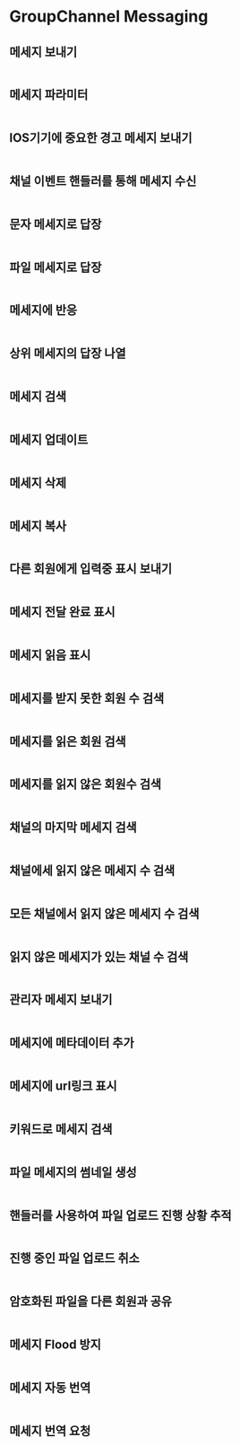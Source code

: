 # GroupChannel Messaging



## 메세지 보내기

```java

```



## 메세지 파라미터

```java

```



## IOS기기에 중요한 경고 메세지 보내기

```java

```



## 채널 이벤트 핸들러를 통해 메세지 수신

```java

```



## 문자 메세지로 답장

```java

```



## 파일 메세지로 답장

```java

```



## 메세지에 반응

```java

```



## 상위 메세지의 답장 나열

```java

```



## 메세지 검색

```java

```



## 메세지 업데이트

```java

```



## 메세지 삭제

```java

```



## 메세지 복사

```java

```



## 다른 회원에게 입력중 표시 보내기

```java

```



## 메세지 전달 완료 표시

```java

```



## 메세지 읽음 표시

```java

```



## 메세지를 받지 못한 회원 수 검색

```java

```



## 메세지를 읽은 회원 검색

```java

```



## 메세지를 읽지 않은 회원수 검색

```java

```



## 채널의 마지막 메세지 검색

```java

```



## 채널에세 읽지 않은 메세지 수 검색

```java

```



## 모든 채널에서 읽지 않은 메세지 수 검색

```java

```



## 읽지 않은 메세지가 있는 채널 수 검색

```java

```



## 관리자 메세지 보내기

```java

```



## 메세지에 메타데이터 추가

```java

```



## 메세지에 url링크 표시

```java

```



## 키워드로 메세지 검색

```java

```



## 파일 메세지의 썸네일 생성

```java

```



## 핸들러를 사용하여 파일 업로드 진행 상황 추적

```java

```



## 진행 중인 파일 업로드 취소

```java

```



## 암호화된 파일을 다른 회원과 공유

```java

```



## 메세지 Flood 방지

```java

```



## 메세지 자동 번역

```java

```



## 메세지 번역 요청

```java

```



## 
